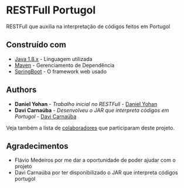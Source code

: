 # RESTFull Portugol

RESTFull que auxilia na interpretação de códigos feitos em Portugol

## Construído com

* [Java 1.8.x](https://java.com/) - Linguagem utilizada
* [Maven](https://maven.apache.org/) - Gerenciamento de Dependência
* [SpringBoot](http://spring.io/) - O framework web usado

## Authors

* **Daniel Yohan** - *Trabalho inicial no RESTFull* - [Daniel Yohan](https://github.com/dyohan9)
* **Davi Carnaúba** - *Desenvolveu o JAR que interpreta códigos em Portugol* - [Davi Carnaúba](https://github.com/davicarnauba)

Veja também a lista de [colaboradores](https://github.com/dyohan9/RESTFull-Portugol/contributors) que participaram deste projeto. 

## Agradecimentos

* Flávio Medeiros por me dar a oportunidade de poder ajudar com o projeto
* Davi Carnaúba por ter disponibilizado o JAR que interpreta códigos portugol
